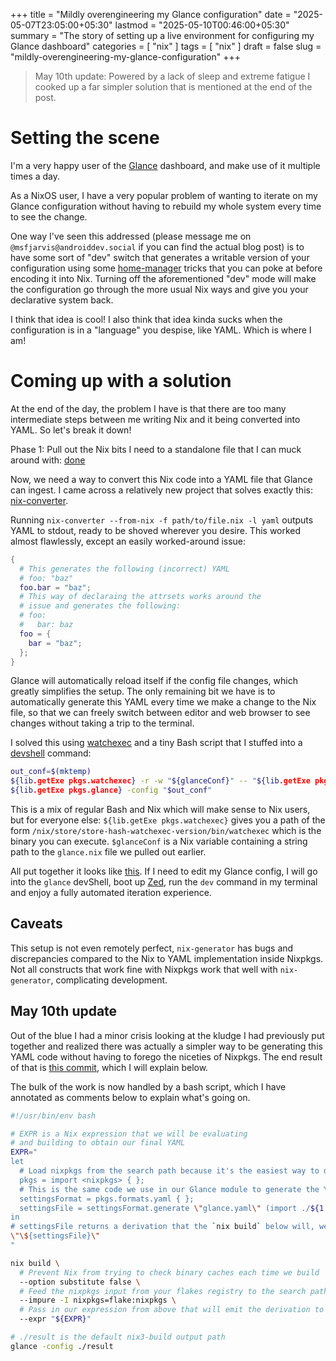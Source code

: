 +++
title = "Mildly overengineering my Glance configuration"
date = "2025-05-07T23:05:00+05:30"
lastmod = "2025-05-10T00:46:00+05:30"
summary = "The story of setting up a live environment for configuring my Glance dashboard"
categories = [ "nix" ]
tags = [ "nix" ]
draft = false
slug = "mildly-overengineering-my-glance-configuration"
+++
> May 10th update: Powered by a lack of sleep and extreme fatigue I cooked up a far simpler solution that is mentioned at the end of the post.

# Setting the scene

I'm a very happy user of the [Glance](https://github.com/glanceapp/glance) dashboard, and make use of it multiple times a day.

As a NixOS user, I have a very popular problem of wanting to iterate on my Glance configuration without having to rebuild my whole system every time to see the change.

One way I've seen this addressed (please message me on `@msfjarvis@androiddev.social` if you can find the actual blog post) is to have some sort of "dev" switch that generates a writable version of your configuration using some [home-manager](https://github.com/nix-community/home-manager) tricks that you can poke at before encoding it into Nix. Turning off the aforementioned "dev" mode will make the configuration go through the more usual Nix ways and give you your declarative system back.

I think that idea is cool! I also think that idea kinda sucks when the configuration is in a "language" you despise, like YAML. Which is where I am!

# Coming up with a solution

At the end of the day, the problem I have is that there are too many intermediate steps between me writing Nix and it being converted into YAML. So let's break it down!

Phase 1: Pull out the Nix bits I need to a standalone file that I can muck around with: [done](https://msfjarvis.dev/g/dotfiles/39c90cb831c6)

Now, we need a way to convert this Nix code into a YAML file that Glance can ingest. I came across a relatively new project that solves exactly this: [nix-converter](https://github.com/theobori/nix-converter).

Running `nix-converter --from-nix -f path/to/file.nix -l yaml` outputs YAML to stdout, ready to be shoved wherever you desire. This worked almost flawlessly, except an easily worked-around issue:

```nix
{
  # This generates the following (incorrect) YAML
  # foo: "baz"
  foo.bar = "baz";
  # This way of declaraing the attrsets works around the
  # issue and generates the following:
  # foo:
  #   bar: baz
  foo = {
    bar = "baz";
  };
}
```

Glance will automatically reload itself if the config file changes, which
greatly simplifies the setup. The only remaining bit we have is to automatically
generate this YAML every time we make a change to the Nix file, so that we can freely
switch between editor and web browser to see changes without taking a trip to the
terminal.

I solved this using [watchexec](https://github.com/watchexec/watchexec) and a tiny Bash script that I stuffed
into a [devshell](https://github.com/numtide/devshell) command:

```bash
out_conf=$(mktemp)
${lib.getExe pkgs.watchexec} -r -w "${glanceConf}" -- "${lib.getExe pkgs.nix-converter} --from-nix -f ${glanceConf} -l yaml > $out_conf" &
${lib.getExe pkgs.glance} -config "$out_conf"
```

This is a mix of regular Bash and Nix which will make sense to Nix users, but
for everyone else: `${lib.getExe pkgs.watchexec}` gives you a path of the form
`/nix/store/store-hash-watchexec-version/bin/watchexec` which is the binary you
can execute. `$glanceConf` is a Nix variable containing a string path to the
`glance.nix` file we pulled out earlier.

All put together it looks like
[this](https://msfjarvis.dev/g/dotfiles/e1bffa7e9d97). If I need to edit my
Glance config, I will go into the `glance` devShell, boot up
[Zed](https://zed.dev), run the `dev` command in my terminal and enjoy a fully
automated iteration experience.

## Caveats

This setup is not even remotely perfect, `nix-generator` has  bugs and discrepancies compared to the Nix to YAML implementation inside Nixpkgs. Not all constructs that work fine with Nixpkgs work that well with `nix-generator`, complicating development.

## May 10th update

Out of the blue I had a minor crisis looking at the kludge I had previously put together and realized there was actually a simpler way to be generating this YAML code without having to forego the niceties of Nixpkgs. The end result of that is [this commit](https://msfjarvis.dev/g/dotfiles/6d3eb0c849be), which I will explain below.

The bulk of the work is now handled by a bash script, which I have annotated as comments below to explain what's going on.

```bash
#!/usr/bin/env bash

# EXPR is a Nix expression that we will be evaluating 
# and building to obtain our final YAML
EXPR="
let
  # Load nixpkgs from the search path because it's the easiest way to do it.
  pkgs = import <nixpkgs> { };
  # This is the same code we use in our Glance module to generate the YAML
  settingsFormat = pkgs.formats.yaml { };
  settingsFile = settingsFormat.generate \"glance.yaml\" (import ./${1:?});
in
# settingsFile returns a derivation that the `nix build` below will, well, build.
\"\${settingsFile}\"
"

nix build \
  # Prevent Nix from trying to check binary caches each time we build
  --option substitute false \
  # Feed the nixpkgs input from your flakes registry to the search path
  --impure -I nixpkgs=flake:nixpkgs \
  # Pass in our expression from above that will emit the derivation to be built
  --expr "${EXPR}"

# ./result is the default nix3-build output path
glance -config ./result
```
